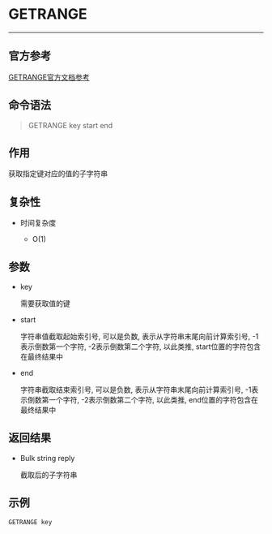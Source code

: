 # GETRANGE

---

## 官方参考

[GETRANGE官方文档参考](https://redis.io/commands/GETRANGE/)

## 命令语法

> GETRANGE key start end

## 作用

获取指定键对应的值的子字符串

## 复杂性

- 时间复杂度

  - O(1)

## 参数

- key

  需要获取值的键

- start

  字符串值截取起始索引号, 可以是负数, 表示从字符串末尾向前计算索引号, -1表示倒数第一个字符, -2表示倒数第二个字符, 以此类推, start位置的字符包含在最终结果中

- end

  字符串截取结束索引号, 可以是负数, 表示从字符串末尾向前计算索引号, -1表示倒数第一个字符, -2表示倒数第二个字符, 以此类推, end位置的字符包含在最终结果中

## 返回结果

- Bulk string reply

  截取后的子字符串

## 示例

```bash
GETRANGE key
```